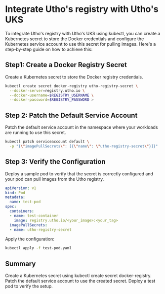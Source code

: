 # Integrate Utho's registry with Utho's UKS

To integrate Utho's registry with Utho's UKS using kubectl, you can create a Kubernetes secret to store the Docker credentials and configure the Kubernetes service account to use this secret for pulling images. Here's a step-by-step guide on how to achieve this:


## Step1: Create a Docker Registry Secret

Create a Kubernetes secret to store the Docker registry credentials.

```sh
kubectl create secret docker-registry utho-registry-secret \
  --docker-server=registry.utho.io \
  --docker-username=$REGISTRY_USERNAME \
  --docker-password=$REGISTRY_PASSWORD >
```

## Step 2: Patch the Default Service Account
Patch the default service account in the namespace where your workloads are running to use this secret.

```sh
kubectl patch serviceaccount default \
  -p "{\"imagePullSecrets\": [{\"name\": \"utho-registry-secret\"}]}"

```
## Step 3: Verify the Configuration
Deploy a sample pod to verify that the secret is correctly configured and your pod can pull images from the Utho registry.

```yaml
apiVersion: v1
kind: Pod
metadata:
  name: test-pod
spec:
  containers:
  - name: test-container
    image: registry.utho.io/<your_image>:<your_tag>
  imagePullSecrets:
  - name: utho-registry-secret
```

Apply the configuration:

```sh
kubectl apply -f test-pod.yaml
```

## Summary
Create a Kubernetes secret using kubectl create secret docker-registry.
Patch the default service account to use the created secret.
Deploy a test pod to verify the setup.

